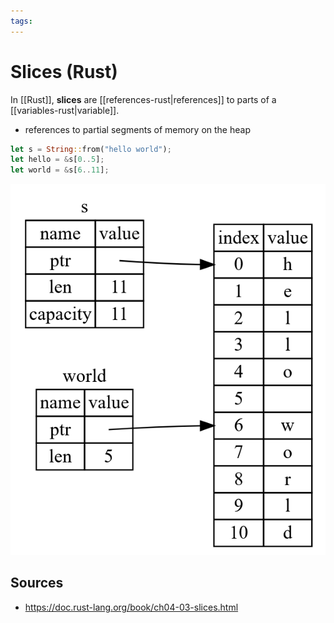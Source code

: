 ```yaml
---
tags:
---
```


# Slices (Rust)

In [[Rust]], **slices** are [[references-rust|references]] to parts of a [[variables-rust|variable]].

- references to partial segments of memory on the heap

```rust
let s = String::from("hello world");
let hello = &s[0..5];
let world = &s[6..11];
```

![Slices - example](../attachments/slices-rust-example.png)

## Sources

- <https://doc.rust-lang.org/book/ch04-03-slices.html>
